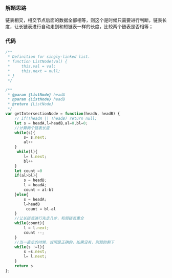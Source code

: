 <!--
 * @Descripttion: 
 * @version: 1.0.0
 * @Author: Mfy
 * @Date: 2020-11-01 16:48:50
 * @LastEditors: Mfy
 * @LastEditTime: 2020-11-01 16:48:52
-->
### 解题思路
  链表相交，相交节点后面的数据全部相等，则这个是时候只需要进行判断，链表长度，让长链表进行自动走到和短链表一样的长度，比较两个链表是否相等；
 

### 代码

```javascript
/**
 * Definition for singly-linked list.
 * function ListNode(val) {
 *     this.val = val;
 *     this.next = null;
 * }
 */

/**
 * @param {ListNode} headA
 * @param {ListNode} headB
 * @return {ListNode}
 */
var getIntersectionNode = function(headA, headB) {
    // if(!headA || !headB) return null;
    let s = headA,l=headB,al=0,bl=0;
    //计算两个链表长度
    while(s){
        s= s.next;
        al++
    }
     while(l){
        l= l.next;
        bl++
    }
    let count =0
    if(al>bl){
        s = headB;
        l = headA;
        count = al-bl
    }else{
        s = headA;
        l=headB
         count = bl-al
    }
    //让长链表进行先走几步，和短链表重合
    while(count){
        l = l.next;
        count --;
    }  
    //当一直走的时候，说明是正确的，如果没有，则短的剩下
    while(s !=l){
        s =s.next;
        l= l.next;
    } 
    return s
};
```